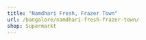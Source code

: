 ```yaml
---
title: "Namdhari Fresh, Frazer Town"
url: /bangalore/namdhari-fresh-frazer-town/
shop: Supermarkt
---
```

